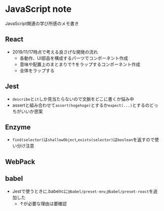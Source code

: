 # JavaScript note
JavaScript関連の学び所感のメモ書き

## React
- 2019/11/17時点で考える良さげな開発の流れ
  - 各動作、UI部品を構成するパーツでコンポーネント作成
  - 意味や配置上のまとまりで↑をラップするコンポーネント作成
  - 全体をラップする

## Jest
- `describe`と`it`しか見当たらないので文脈をどこに書くか悩み中
- assertと組み合わせて`assert(hogehoge)`とするか`expect(...)`とするのどっちがいいか思案

## Enzyme
- `find(selector)`は`shallowObject`,`exists(selector)`は`boolean`を返すので使い分け注意

## WebPack

## babel
- Jestで使うときに.babelrcに`@babel/preset-env`,`@babel/preset-react`を追加した
  - ↑が必要な理由は要確認
